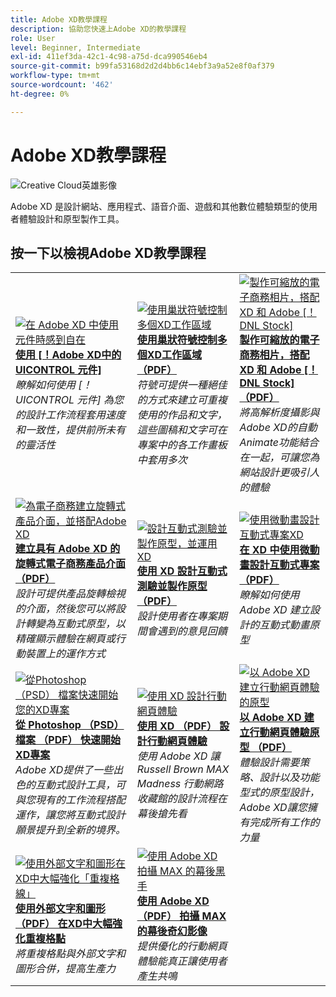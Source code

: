 ```yaml
---
title: Adobe XD教學課程
description: 協助您快速上Adobe XD的教學課程
role: User
level: Beginner, Intermediate
exl-id: 411ef3da-42c1-4c98-a75d-dca990546eb4
source-git-commit: b99fa53168d2d2d4bb6c14ebf3a9a52e8f0af379
workflow-type: tm+mt
source-wordcount: '462'
ht-degree: 0%

---
```


# Adobe XD教學課程

![Creative Cloud英雄影像](../assets/XD.jpg)

Adobe XD 是設計網站、應用程式、語音介面、遊戲和其他數位體驗類型的使用者體驗設計和原型製作工具。

## 按一下以檢視Adobe XD教學課程

<table>
<tr>
 <td>
   <a href="components.md">
      <img alt="在 Adobe XD 中使用元件時感到自在" src="assets/Componentsxd.jpg" />
   </a>
    <div>
   <a href="components.md"><strong>使用 [！Adobe XD中的 UICONTROL 元件]</strong></a>
    </div>
    <em>瞭解如何使用 [！UICONTROL 元件] 為您的設計工作流程套用速度和一致性，提供前所未有的靈活性</em>
    <br>
  </td>
  <td>
   <a href="assets/ControlMultipleXDArtboardswithNestedSymbols.pdf">
      <img alt="使用巢狀符號控制多個XD工作區域" src="assets/ControlMultipleXDArtboardswithNestedSymbols.jpg" />
   </a>
    <div>
   <a href="assets/ControlMultipleXDArtboardswithNestedSymbols.pdf"><strong>使用巢狀符號控制多個XD工作區域 （PDF）</strong></a>
    </div>
    <em>符號可提供一種絕佳的方式來建立可重複使用的作品和文字，這些圖稿和文字可在專案中的各工作畫板中套用多次</em>
    <br>
  </td>
  <td>
   <a href="assets/CreateaZoomableeCommercePhotowithXDandAdobeStock.pdf">
      <img alt="製作可縮放的電子商務相片，搭配 XD 和 Adobe [！DNL Stock]" src="assets/CreateaZoomableeCommercePhotowithXDandAdobeStock.jpg" />
   </a>
    <div>
   <a href="assets/CreateaZoomableeCommercePhotowithXDandAdobeStock.pdf"><strong>製作可縮放的電子商務相片，搭配 XD 和 Adobe [！DNL Stock] （PDF）</strong></a>
    </div>
    <em>將高解析度攝影與Adobe XD的自動Animate功能結合在一起，可讓您為網站設計更吸引人的體驗</em>
    <br>
  </td>
</tr>
<tr>
 <td>
   <a href="assets/CreatingaRotatingProductInterfaceforECommercewithAdobeXD.pdf">
      <img alt="為電子商務建立旋轉式產品介面，並搭配Adobe XD" src="assets/CreatingaRotatingProductInterfaceforECommercewithAdobeXD.jpg" />
   </a>
    <div>
   <a href="assets/CreatingaRotatingProductInterfaceforECommercewithAdobeXD.pdf"><strong>建立具有 Adobe XD 的旋轉式電子商務產品介面 （PDF）</strong></a>
    </div>
    <em>設計可提供產品旋轉檢視的介面，然後您可以將設計轉變為互動式原型，以精確顯示體驗在網頁或行動裝置上的運作方式</em>
    <br>
  </td>
  <td>
   <a href="assets/DesignandPrototypeanInteractiveQuizwithXD.pdf">
      <img alt="設計互動式測驗並製作原型，並運用XD" src="assets/DesignandPrototypeanInteractiveQuizwithXD.jpg" />
   </a>
    <div>
   <a href="assets/DesignandPrototypeanInteractiveQuizwithXD.pdf"><strong>使用 XD 設計互動式測驗並製作原型 （PDF）</strong></a>
    </div>
    <em>設計使用者在專案期間會遇到的意見回饋</em>
    <br>
  </td>
  <td>
   <a href="assets/DesignInteractiveProjectswithMicroAnimationsinXD.pdf">
      <img alt="使用微動畫設計互動式專案XD" src="assets/DesignInteractiveProjectswithMicroAnimationsinXD.jpg" />
   </a>
    <div>
   <a href="assets/DesignInteractiveProjectswithMicroAnimationsinXD.pdf"><strong>在 XD 中使用微動畫設計互動式專案 （PDF）</strong></a>
    </div>
    <em>瞭解如何使用 Adobe XD 建立設計的互動式動畫原型</em>
    <br>
  </td>
</tr>
<tr>
 <td>
   <a href="assets/JumpstartyourXDProjectfromaPhotoshopFile.pdf">
      <img alt="從Photoshop （PSD） 檔案快速開始您的XD專案" src="assets/JumpstartyourXDProjectfromaPhotoshopFile.jpg" />
   </a>
    <div>
   <a href="assets/JumpstartyourXDProjectfromaPhotoshopFile.pdf"><strong>從 Photoshop （PSD） 檔案 （PDF） 快速開始XD專案</strong></a>
    </div>
    <em>Adobe XD提供了一些出色的互動式設計工具，可與您現有的工作流程搭配運作，讓您將互動式設計願景提升到全新的境界。</em>
    <br>
  </td>
  <td>
   <a href="assets/MobileWebExperienceswithXD.pdf">
      <img alt="使用 XD 設計行動網頁體驗" src="assets/MobileWebExperienceswithXD.jpg" />
   </a>
    <div>
   <a href="assets/MobileWebExperienceswithXD.pdf"><strong>使用 XD （PDF） 設計行動網頁體驗</strong></a>
    </div>
    <em>使用 Adobe XD 讓 Russell Brown MAX Madness 行動網路收藏館的設計流程在幕後搶先看</em>
    <br>
  </td>
  <td>
   <a href="assets/PrototypeaMobileWebExperiencewithAdobeXD.pdf">
      <img alt="以 Adobe XD 建立行動網頁體驗的原型" src="assets/PrototypeaMobileWebExperiencewithAdobeXD.jpg" />
   </a>
    <div>
   <a href="assets/PrototypeaMobileWebExperiencewithAdobeXD.pdf"><strong>以 Adobe XD 建立行動網頁體驗原型 （PDF）</strong></a>
    </div>
    <em>體驗設計需要策略、設計以及功能型式的原型設計，Adobe XD讓您擁有完成所有工作的力量</em>
    <br>
  </td>
</tr>
<tr>
   <td>
   <a href="assets/PrototypeaMobileWebExperiencewithAdobeXD.pdf">
      <img alt="使用外部文字和圖形在XD中大幅強化「重複格線」" src="assets/PrototypeaMobileWebExperiencewithAdobeXD.jpg" />
   </a>
    <div>
   <a href="assets/PrototypeaMobileWebExperiencewithAdobeXD.pdf"><strong>使用外部文字和圖形 （PDF） 在XD中大幅強化重複格點</strong></a>
    </div>
    <em>將重複格點與外部文字和圖形合併，提高生產力</em>
    <br>
  </td>
  <td>
   <a href="assets/BehindtheScenesofMAXMadnesswithAdobeXD.pdf">
      <img alt="使用 Adobe XD 拍攝 MAX 的幕後黑手" src="assets/BehindtheScenesofMAXMadnesswithAdobeXD.jpg" />
   </a>
    <div>
   <a href="assets/BehindtheScenesofMAXMadnesswithAdobeXD.pdf"><strong>使用 Adobe XD （PDF） 拍攝 MAX 的幕後奇幻影像</strong></a>
    </div>
    <em>提供優化的行動網頁體驗能真正讓使用者產生共鳴</em>
    <br>
  </td>
</tr>
</table>
